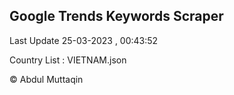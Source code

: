 

## Google Trends Keywords Scraper 
 
Last Update 25-03-2023 , 00:43:52

Country List :
VIETNAM.json



© Abdul Muttaqin 
